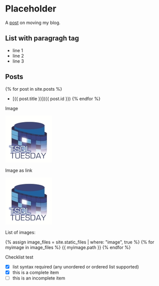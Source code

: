 # Placeholder

A [post](/2019/04/blog-move) on moving my blog.

## List with paragragh tag

- line 1
- line 2
- line 3

## Posts

{% for post in site.posts %}
- [{{ post.title }}]({{ post.id }})
{% endfor %}

Image

![T-SQL Tuesday](/assets/img/TSQL2sDay150x150.jpg)

Image as link

[![T-SQL Tuesday](/assets/img/TSQL2sDay150x150.jpg)](http://www.bobpusateri.com/archive/2013/04/invitation-to-t-sql-tuesday-41-presenting-and-loving-it/)

List of images:

{% assign image_files = site.static_files | where: "image", true %}
{% for myimage in image_files %}
  {{ myimage.path }}
{% endfor %}

Checklist test

- [x] list syntax required (any unordered or ordered list supported)
- [x] this is a complete item
- [ ] this is an incomplete item